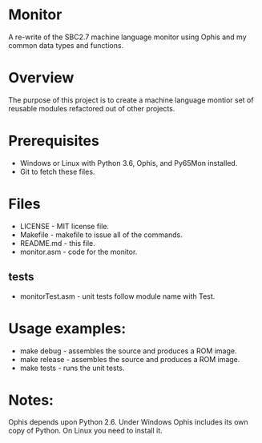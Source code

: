 # Monitor
A re-write of the SBC2.7 machine language monitor using Ophis and my common data types and functions.

Overview
======
The purpose of this project is to create a machine language montior set of reusable modules refactored out of other projects.

Prerequisites
======
* Windows or Linux with Python 3.6, Ophis, and Py65Mon installed.
* Git to fetch these files.

Files
======
* LICENSE - MIT license file.
* Makefile - makefile to issue all of the commands.
* README.md - this file.
* monitor.asm - code for the monitor.
## tests
* monitorTest.asm - unit tests follow module name with Test.

Usage examples:
======
* make debug - assembles the source and produces a ROM image.
* make release - assembles the source and produces a ROM image.
* make tests - runs the unit tests.

Notes:
======
Ophis depends upon Python 2.6. Under Windows Ophis includes its own copy of
Python. On Linux you need to install it.
